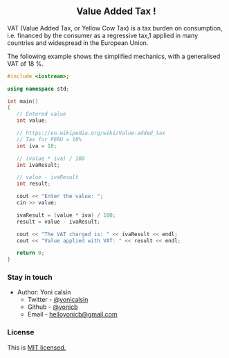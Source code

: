 <h2 align="center">Value Added Tax !</h2>
VAT (Value Added Tax, or Yellow Cow Tax) is a tax burden on consumption, i.e. financed by the consumer as a regressive tax,1 applied in many countries and widespread in the European Union.

The following example shows the simplified mechanics, with a generalised VAT of 18 %.

```cpp
#include <iostream>;

using namespace std;

int main()
{
   // Entered value
   int value;

   // https://en.wikipedia.org/wiki/Value-added_tax
   // Tax for PERU = 18%
   int iva = 18;

   // (value * iva) / 100
   int ivaResult;

   // value - ivaResult
   int result;

   cout << "Enter the value: ";
   cin >> value;

   ivaResult = (value * iva) / 100;
   result = value - ivaResult;

   cout << "The VAT charged is: " << ivaResult << endl;
   cout << "Value applied with VAT: " << result << endl;

   return 0;
}
```

### Stay in touch
- Author: Yoni calsin
   - Twitter - [@yonicalsin](https://twitter.com/yonicalsin)
   - Github - [@yonicb](https://github.com/yonicb)
   - Email - <helloyonicb@gmail.com>

### License
This is [MIT licensed.](LICENSE)